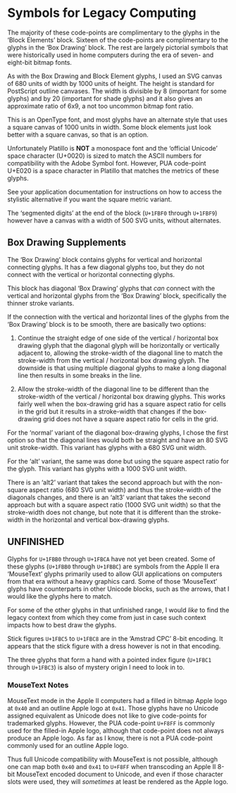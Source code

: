 Symbols for Legacy Computing
============================

The majority of these code-points are complimentary to the glyphs in the ‘Block
Elements’ block. Sixteen of the code-points are complimentary to the glyphs in
the ‘Box Drawing’ block. The rest are largely pictorial symbols that were
historically used in home computers during the era of seven- and eight-bit
bitmap fonts.

As with the Box Drawing and Block Element glyphs, I used an SVG canvas of 680
units of width by 1000 units of height. The height is standard for PostScript
outline canvases. The width is divisible by 8 (important for some glyphs) and
by 20 (important for shade glyphs) and it also gives an approximate ratio of
6x9, a not too uncommon bitmap font ratio.

This is an OpenType font, and most glyphs have an alternate style that uses a
square canvas of 1000 units in width. Some block elements just look better with
a square canvas, so that is an option.

Unfortunately Platillo is __NOT__ a monospace font and the ‘official Unicode’
space character (U+0020) is sized to match the ASCII numbers for compatibility
with the Adobe Symbol font. However, PUA code-point U+E020 is a space character
in Platillo that matches the metrics of these glyphs.

See your application documentation for instructions on how to access the
stylistic alternative if you want the square metric variant.

The ‘segmented digits’ at the end of the block (`U+1FBF0` through `U+1FBF9`)
however have a canvas with a width of 500 SVG units, without alternates.

Box Drawing Supplements
-----------------------

The ‘Box Drawing’ block contains glyphs for vertical and horizontal connecting
glyphs. It has a few diagonal glyphs too, but they do not connect with the
vertical or horizontal connecting glyphs.

This block has diagonal ‘Box Drawing’ glyphs that *can* connect with the
vertical and horizontal glyphs from the ‘Box Drawing’ block, specifically the
thinner stroke variants.

If the connection with the vertical and horizontal lines of the glyphs from the
‘Box Drawing’ block is to be smooth, there are basically two options:

1) Continue the straight edge of one side of the vertical / horizontal box
   drawing glyph that the diagonal glyph will be horizontally or vertically
   adjacent to, allowing the stroke-width of the diagonal line to match the
   stroke-width from the vertical / horizontal box drawing glyph. The downside
   is that using multiple diagonal glyphs to make a long diagonal line then
   results in some breaks in the line.

2) Allow the stroke-width of the diagonal line to be different than the
   stroke-width of the vertical / horizontal box drawing glyphs. This works
   fairly well when the box-drawing grid has a square aspect ratio for cells in
   the grid but it results in a stroke-width that changes if the box-drawing
   grid does not have a square aspect ratio for cells in the grid.

For the ‘normal’ variant of the diagonal box-drawing glyphs, I chose the first
option so that the diagonal lines would both be straight and have an 80 SVG unit
stroke-width. This variant has glyphs with a 680 SVG unit width.

For the ‘alt’ variant, the same was done but using the square aspect ratio for
the glyph. This variant has glyphs with a 1000 SVG unit width.

There is an ‘alt2’ variant that takes the second approach but with the
non-square aspect ratio (680 SVG unit width) and thus the stroke-width of the
diagonals changes, and there is an ‘alt3’ variant that takes the second approach
but with a square aspect ratio (1000 SVG unit width) so that the stroke-width
does not change, but note that it is different than the stroke-width in the
horizontal and vertical box-drawing glyphs.


UNFINISHED
----------

Glyphs for `U+1FBB0` through `U+1FBCA` have not yet been created. Some of these
glyphs (`U+1FBB0` through `U+1FBBC`) are symbols from the Apple II era
‘MouseText’ glyphs primarily used to allow GUI applications on computers from
that era without a heavy graphics card. Some of those ‘MouseText’ glyphs have
counterparts in other Unicode blocks, such as the arrows, that I would like the
glyphs here to match.

For some of the other glyphs in that unfinished range, I would *like* to find
the legacy context from which they come from just in case such context impacts
how to best draw the glyphs.

Stick figures `U+1FBC5` to `U+1FBC8` are in the ‘Amstrad CPC’ 8-bit encoding. It
appears that the stick figure with a dress however is not in that encoding.

The three glyphs that form a hand with a pointed index figure (`U+1FBC1` through
`U+1FBC3`) is also of mystery origin I need to look in to.

### MouseText Notes

MouseText mode in the Apple II computers had a filled in bitmap Apple logo at
`0x40` and an outline Apple logo at `0x41`. Those glyphs have no Unicode
assigned equivalent as Unicode does not like to give code-points for trademarked
glyphs. However, the PUA code-point `U+F8FF` is commonly used for the filled-in
Apple logo, although that code-point does not always produce an Apple logo. As
far as I know, there is not a PUA code-point commonly used for an outline Apple
logo.

Thus full Unicode compatibility with MouseText is not possible, although one can
map both `0x40` and `0x41` to `U+F8FF` when transcoding an Apple II 8-bit
MouseText encoded document to Unicode, and even if those character slots were
used, they will *sometimes* at least be rendered as the Apple logo.
